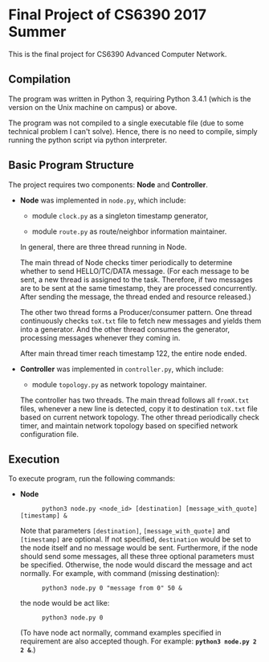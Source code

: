 # Final Project of CS6390 2017 Summer

This is the final project for CS6390 Advanced Computer Network.

## Compilation

The program was written in Python 3, requiring Python 3.4.1 (which is the
version on the Unix machine on campus) or above.

The program was not compiled to a single executable file (due to some technical
problem I can't solve). Hence, there is no need to compile, simply running the
python script via python interpreter.

## Basic Program Structure

The project requires two components: __Node__ and __Controller__.

- __Node__ was implemented in `node.py`, which include:

    + module `clock.py` as a singleton timestamp generator,

    + module `route.py` as route/neighbor information maintainer.

  In general, there are three thread running in Node.

  The main thread of Node checks timer periodically to determine whether to
  send HELLO/TC/DATA message. (For each message to be sent, a new thread is
  assigned to the task. Therefore, if two messages are to be sent at the same
  timestamp, they are processed concurrently. After sending the message, the
  thread ended and resource released.)

  The other two thread forms a Producer/consumer pattern. One thread
  continuously checks `toX.txt` file to fetch new messages and yields them into
  a generator. And the other thread consumes the generator, processing messages
  whenever they coming in.

  After main thread timer reach timestamp 122, the entire node ended.

- __Controller__ was implemented in `controller.py`, which include:

    + module `topology.py` as network topology maintainer.

  The controller has two threads. The main thread follows all `fromX.txt`
  files, whenever a new line is detected, copy it to destination `toX.txt` file
  based on current network topology. The other thread periodically check timer,
  and maintain network topology based on specified network configuration file.

## Execution

To execute program, run the following commands:

- __Node__

            python3 node.py <node_id> [destination] [message_with_quote] [timestamp] &

    Note that parameters `[destination]`, `[message_with_quote]` and
    `[timestamp]` are optional. If not specified, `destination` would be set to
    the node itself and no message would be sent. Furthermore, if the node should
    send some messages, all these three optional parameters must be specified.
    Otherwise, the node would discard the message and act normally. For
    example, with command (missing destination):

            python3 node.py 0 "message from 0" 50 &

    the node would be act like:

            python3 node.py 0

    (To have node act normally, command examples specified in requirement are
    also accepted though. For example: __`python3 node.py 2 2 &`__.)
